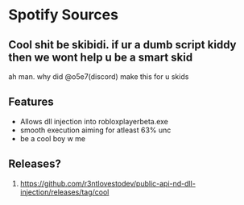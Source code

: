 # Spotify Sources

## Cool shit be skibidi. if ur a dumb script kiddy then we wont help u be a smart skid
ah man. why did @o5e7(discord) make this for u skids

## Features
- Allows dll injection into robloxplayerbeta.exe
- smooth execution aiming for atleast 63% unc
- be a cool boy w me

## Releases?
1. https://github.com/r3ntlovestodev/public-api-nd-dll-injection/releases/tag/cool
